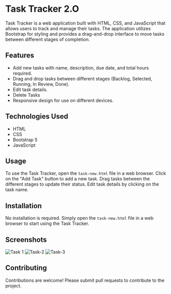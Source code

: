 
# Task Tracker 2.O

Task Tracker is a web application built with HTML, CSS, and JavaScript that allows users to track and manage their tasks. The application utilizes Bootstrap for styling and provides a drag-and-drop interface to move tasks between different stages of completion.

## Features
- Add new tasks with name, description, due date, and total hours required.
- Drag and drop tasks between different stages (Backlog, Selected, Running, In Review, Done).
- Edit task details.
- Delete Tasks
- Responsive design for use on different devices.

## Technologies Used
- HTML
- CSS
- Bootstrap 5
- JavaScript

## Usage
To use the Task Tracker, open the `task-new.html` file in a web browser. Click on the "Add Task" button to add a new task. Drag tasks between the different stages to update their status. Edit task details by clicking on the task name.

## Installation
No installation is required. Simply open the `task-new.html` file in a web browser to start using the Task Tracker.

## Screenshots
![Task 1](https://github.com/Neeraj-Maini/Task-Tracker/assets/161563342/058feb72-2ea4-4f3a-99b4-4593455c8ef1)
![Task-2](https://github.com/Neeraj-Maini/Task-Tracker/assets/161563342/4d616782-8162-4dab-8f2c-d4e1836a0bee)
![Task-3](https://github.com/Neeraj-Maini/Task-Tracker/assets/161563342/25bd4cc6-14dd-42fc-bae4-b24a434d0707)


## Contributing
Contributions are welcome! Please submit pull requests to contribute to the project.
